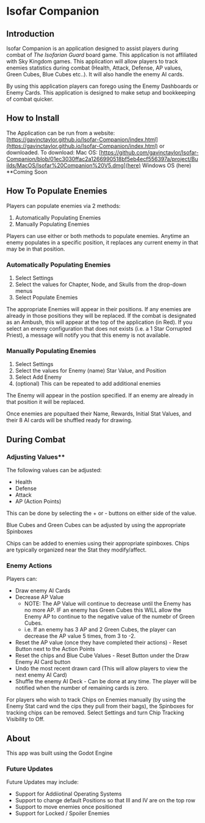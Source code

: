 # Isofar Companion

## Introduction
Isofar Companion is an application designed to assist players during combat of *The Isofarian Guard* board game. This application is not affiliated with Sky Kingdom games. 
This application will allow players to track enemies statistics during combat (Health, Attack, Defense, AP values, Green Cubes, Blue Cubes etc..). 
It will also handle the enemy AI cards. 

By using this application players can forego using the Enemy Dashboards or Enemy Cards. This application is designed to make setup and bookkeeping of combat quicker.


## How to Install
The Application can be run from a website: [https://gavinctaylor.github.io/Isofar-Companion/index.html](https://gavinctaylor.github.io/Isofar-Companion/index.html) or downloaded. To download:
Mac OS: [https://github.com/gavinctaylor/Isofar-Companion/blob/01ec3030ffac2a1266990518bf5eb4ecf556397a/project/Builds/MacOS/Isofar%20Companion%20V5.dmg](here)
Windows OS (here) **Coming Soon




## How To Populate Enemies
Players can populate enemies via 2 methods:
1. Automatically Populating Enemies
2. Manually Populating Enemies

Players can use either or both methods to populate enemies. Anytime an enemy populates in a specific position, it replaces any current enemy in that may be in that position.  


### Automatically Populating Enemies

1. Select Settings
2. Select the values for Chapter, Node, and Skulls from the drop-down menus
3. Select Populate Enemies

The appropriate Enemies will appear in their positions. If any enemies are already in those positions they will be replaced. If the combat is designated as an Ambush, this will appear at the top of the application (in Red).
If you select an enemy configuration that does not exists (i.e. a 1 Star Corrupted Priest), a message will notify you that this enemy is not available.

### Manually Populating Enemies

1. Select Settings
2. Select the values for Enemy (name) Star Value, and Position
3. Select Add Enemy
4. (optional) This can be repeated to add additional enemies

The Enemy will appear in the postiion specified. If an enemy are already in that position it will be replaced.

Once enemies are popultaed their Name, Rewards, Initial Stat Values, and their 8 AI cards will be shuffled ready for drawing.


## During Combat

### Adjusting Values**

The following values can be adjusted:
- Health
- Defense
- Attack
- AP (Action Points)

This can be done by selecting the + or - buttons on either side of the value.

Blue Cubes and Green Cubes can be adjusted by using the appropriate Spinboxes

Chips can be added to enemies using their appropriate spinboxes. Chips are typically organized near the Stat they modify/affect.

### Enemy Actions

Players can:
- Draw enemy AI Cards
- Decrease AP Value
  -   NOTE: The AP Value will continue to decrease until the Enemy has no more AP. IF an enemy has Green Cubes this WILL allow the Enemy AP to continue to the negative value of the numebr of Green Cubes.
  -   i.e. If an enemy has 3 AP and 2 Green Cubes, the player can decrease the AP value 5 times, from 3 to -2.
- Reset the AP value (once they have completed their actions) - Reset Button next to the Action Points 
- Reset the chips and Blue Cube Values - Reset Button under the Draw Enemy AI Card button
- Undo the most recent drawn card (This will allow players to view the next enemy AI Card)
- Shuffle the enemy AI Deck - Can be done at any time. The player will be notified when the number of remaining cards is zero.

For players who wish to track Chips on Enemies manually (by using the Enemy Stat card wnd the cips they pull from their bags), the Spinboxes for tracking chips can be removed. Select Settings and turn Chip Tracking Visibility to Off.   

## About
This app was built using the Godot Engine

### Future Updates
Future Updates may include:
- Support for Addiiotinal Operating Systems
- Support to change default Positions so that III and IV are on the top row
- Support to move enemies once positioned
- Support for Locked / Spoiler Enemies


